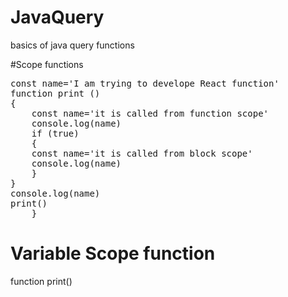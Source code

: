 # JavaQuery
basics of java query functions


#Scope functions

<Pre>
const name='I am trying to develope React function'
function print () 
{
	const name='it is called from function scope'
	console.log(name)
	if (true)
	{
	const name='it is called from block scope'
	console.log(name)
	}
}
console.log(name)
print()
	}
</Pre>

 # Variable Scope function

 function print()





 




     
